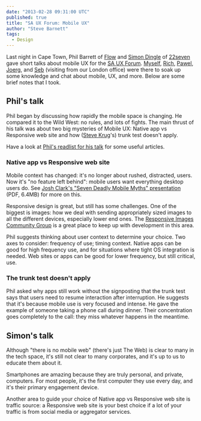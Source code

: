 ```yaml
---
date: "2013-02-28 09:31:00 UTC"
published: true
title: "SA UX Forum: Mobile UX"
author: "Steve Barnett"
tags:
  - Design
---
```


Last night in Cape Town, Phil Barrett of [Flow](http://www.userexperience.co.za/) and [Simon Dingle](http://simon.co.za/) of [22seven](https://www.22seven.com/) gave short talks about mobile UX for the [SA UX Forum](https://groups.google.com/forum/?fromgroups#!forum/sa-ux-forum). [Myself](/people/steve-barnett), [Rich](/people/richard-archer), [Pawel](/people/pawel-janiak), [Joerg](/people/joerg-diekmann), and [Seb](/people/sebastian-jacobs) (visiting from our London office) were there to soak up some knowledge and chat about mobile, UX, and more. Below are some brief notes that I took.

## Phil's talk

Phil began by discussing how rapidly the mobile space is changing. He compared it to the Wild West: no rules, and lots of fights. The main thrust of his talk was about two big mysteries of Mobile UX: Native app vs Responsive web site and how ([Steve Krug](http://www.sensible.com/)'s) trunk test doesn't apply.

Have a look at [Phil's readlist for his talk](http://readlists.com/b4e06725/) for some useful articles.

### Native app vs Responsive web site

Mobile context has changed: it's no longer about rushed, distracted, users. Now it's "no feature left behind": mobile users want everything desktop users do. See [Josh Clark's "Seven Deadly Mobile Myths" presentation](http://globalmoxie.com/jhc/prez/mobile-myths.pdf) (PDF, 6.4MB) for more on this.

Responsive design is great, but still has some challenges. One of the biggest is images: how we deal with sending appropriately sized images to all the different devices, especially lower end ones. The [Responsive Images Community Group](http://responsiveimages.org/) is a great place to keep up with development in this area.

Phil suggests thinking about user context to determine your choice. Two axes to consider: frequency of use; timing context. Native apps can be good for high frequency use, and for situations where tight OS integration is needed. Web sites or apps can be good for lower frequency, but still critical, use.

### The trunk test doesn't apply

Phil asked why apps still work without the signposting that the trunk test says that users need to resume interaction after interruption. He suggests that it's because mobile use is very focused and intense. He gave the example of someone taking a phone call during dinner. Their concentration goes completely to the call: they miss whatever happens in the meantime.

## Simon's talk

Although "there is no mobile web" (there's just The Web) is clear to many in the tech space, it's still not clear to many corporates, and it's up to us to educate them about it.

Smartphones are amazing because they are truly personal, and private, computers. For most people, it's the first computer they use every day, and it's their primary engagement device.

Another area to guide your choice of Native app vs Responsive web site is traffic source: a Responsive web site is your best choice if a lot of your traffic is from social media or aggregator services.
